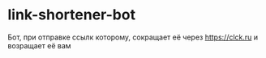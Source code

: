 # link-shortener-bot
Бот, при отправке ссылк которому, сокращает её через https://clck.ru и возращает её вам
